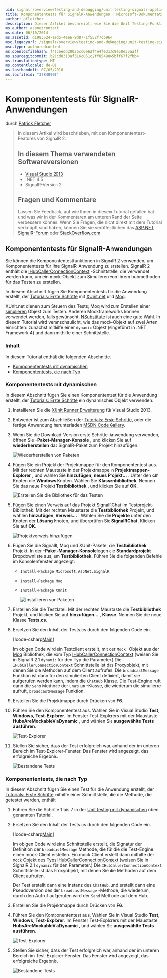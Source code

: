 ```yaml
---
uid: signalr/overview/testing-and-debugging/unit-testing-signalr-applications
title: Komponententests für SignalR-Anwendungen | Microsoft-Dokumentation
author: pfletcher
description: Dieser Artikel beschreibt, wie Sie die Unit Testing-Funktionen von SignalR 2.0 zu verwenden.
ms.author: aspnetcontent
ms.date: 06/10/2014
ms.assetid: d1983524-e0d5-4ee6-9d87-1f552f7cb964
msc.legacyurl: /signalr/overview/testing-and-debugging/unit-testing-signalr-applications
msc.type: authoredcontent
ms.openlocfilehash: f46c6edd2002bcc6e62f4e4fe313c9e50e35aaff
ms.sourcegitcommit: b28cd0313af316c051c2ff8549865bff67f2fbb4
ms.translationtype: MT
ms.contentlocale: de-DE
ms.lasthandoff: 07/05/2018
ms.locfileid: "37840906"
---
```

<a name="unit-testing-signalr-applications"></a>Komponententests für SignalR-Anwendungen
====================
durch [Patrick Fletcher](https://github.com/pfletcher)

> In diesem Artikel wird beschrieben, mit den Komponententest-Features von SignalR 2. 
> 
> ## <a name="software-versions-used-in-this-topic"></a>In diesem Thema verwendeten Softwareversionen
> 
> 
> - [Visual Studio 2013](https://www.microsoft.com/visualstudio/eng/2013-downloads)
> - .NET 4.5
> - SignalR-Version 2
>   
> 
> 
> ## <a name="questions-and-comments"></a>Fragen und Kommentare
> 
> Lassen Sie Feedback, auf wie Ihnen in diesem Tutorial gefallen hat und was wir in den Kommentaren am unteren Rand der Seite verbessern können. Wenn Sie Fragen, die nicht direkt mit dem Tutorial verknüpft sind haben, können Sie sie veröffentlichen das [ASP.NET SignalR-Forum](https://forums.asp.net/1254.aspx/1?ASP+NET+SignalR) oder [StackOverflow.com](http://stackoverflow.com/).


<a id="unit"></a>
## <a name="unit-testing-signalr-applications"></a>Komponententests für SignalR-Anwendungen

Sie können die Komponententestfunktionen in SignalR 2 verwenden, um Komponententests für Ihre SignalR-Anwendung zu erstellen. SignalR 2 enthält die [IHubCallerConnectionContext](https://msdn.microsoft.com/library/microsoft.aspnet.signalr.hubs.ihubcallerconnectioncontext(v=vs.118).aspx) -Schnittstelle, die verwendet werden kann, um ein mock-Objekt zum Simulieren von Ihrem hubmethoden für das Testen zu erstellen.

In diesem Abschnitt fügen Sie Komponententests für die Anwendung erstellt, der [Tutorials: Erste Schritte](../getting-started/tutorial-getting-started-with-signalr.md) mit [XUnit.net](https://github.com/xunit/xunit) und [Moq](https://github.com/Moq/moq4).

XUnit.net dienen zum Steuern des Tests; Moq wird zum Erstellen einer [simulieren](http://en.wikipedia.org/wiki/Mock_object) Objekt zum Testen. Anderen Mockframeworks können verwendet werden, falls gewünscht. [NSubstitute](http://nsubstitute.github.io/) ist auch eine gute Wahl. In diesem Tutorial wird veranschaulicht, wie das mock-Objekt auf zwei Arten einrichten: zunächst mithilfe einer `dynamic` Objekt (eingeführt in .NET Framework 4) und dann mithilfe einer Schnittstelle.

### <a name="contents"></a>Inhalt

In diesem Tutorial enthält die folgenden Abschnitte.

- [Komponententests mit dynamischen](#dynamic)
- [Komponententests, die nach Typ](#type)

<a id="dynamic"></a>
### <a name="unit-testing-with-dynamic"></a>Komponententests mit dynamischen

In diesem Abschnitt fügen Sie einen Komponententest für die Anwendung erstellt, der [Tutorials: Erste Schritte](../getting-started/tutorial-getting-started-with-signalr.md) ein dynamisches Objekt verwenden.

1. Installieren Sie die [XUnit Runner Erweiterung](https://visualstudiogallery.msdn.microsoft.com/463c5987-f82b-46c8-a97e-b1cde42b9099) für Visual Studio 2013.
2. Entweder ist zum Abschließen der [Tutorials: Erste Schritte](../getting-started/tutorial-getting-started-with-signalr.md), oder die fertige Anwendung herunterladen [MSDN Code Gallery](https://code.msdn.microsoft.com/SignalR-Getting-Started-b9d18aa9).
3. Wenn Sie die Download-Version erste Schritte-Anwendung verwenden, öffnen Sie **-Paket-Manager-Konsole** , und klicken Sie auf **wiederherstellen** das SignalR-Paket zum Projekt hinzufügen.

    ![Wiederherstellen von Paketen](unit-testing-signalr-applications/_static/image1.png)
4. Fügen Sie ein Projekt der Projektmappe für den Komponententest aus. Mit der rechten Maustaste in der Projektmappe in **Projektmappen-Explorer** , und wählen Sie **hinzufügen**, **neues Projekt...** . Unter den **c#** Knoten die **Windows** Knoten. Wählen Sie **Klassenbibliothek**. Nennen Sie das neue Projekt **Testbibliothek** , und klicken Sie auf **OK**.

    ![Erstellen Sie die Bibliothek für das Testen](unit-testing-signalr-applications/_static/image2.png)
5. Fügen Sie einen Verweis auf das Projekt SignalRChat im Testprojekt-Bibliothek. Mit der rechten Maustaste die **Testbibliothek** Projekt, und wählen **hinzufügen**, **Verweis...** . Wählen Sie die **Projekte** unter den Knoten der **Lösung** Knoten, und überprüfen Sie **SignalRChat**. Klicken Sie auf **OK**.

    ![Projektverweis hinzufügen](unit-testing-signalr-applications/_static/image3.png)
6. Fügen Sie die SignalR, Moq und XUnit-Pakete, die **Testbibliothek** Projekt. In der **-Paket-Manager-Konsole**legen die **Standardprojekt** Dropdownliste aus, um **Testbibliothek**. Führen Sie die folgenden Befehle im Konsolenfenster angezeigt:

   - `Install-Package Microsoft.AspNet.SignalR`
   - `Install-Package Moq`
   - `Install-Package XUnit`

     ![Installieren von Paketen](unit-testing-signalr-applications/_static/image4.png)
7. Erstellen Sie die Testdatei. Mit der rechten Maustaste die **Testbibliothek** Projekt, und klicken Sie auf **hinzufügen...** , **Klasse**. Nennen Sie die neue Klasse **Tests.cs**.
8. Ersetzen Sie den Inhalt der Tests.cs durch den folgenden Code ein.

    [!code-csharp[Main](unit-testing-signalr-applications/samples/sample1.cs)]

    Im obigen Code wird ein Testclient erstellt, mit der `Mock` -Objekt aus der [Moq](https://github.com/Moq/moq4) Bibliothek, die vom Typ [IHubCallerConnectionContext](https://msdn.microsoft.com/library/microsoft.aspnet.signalr.hubs.ihubcallerconnectioncontext(v=vs.118).aspx) (weisen Sie in SignalR 2.1 `dynamic` für den Typ die Parameter.) Die `IHubCallerConnectionContext` Schnittstelle ist das Proxyobjekt, mit denen Sie die Methoden auf dem Client aufrufen. Die `broadcastMessage` Funktion ist dann für den simulierten Client definiert, damit sie aufgerufen werden kann, indem die `ChatHub` Klasse. Die Test-Engine ruft dann die `Send` Methode der `ChatHub` -Klasse, die wiederum die simulierte aufruft, `broadcastMessage` Funktion.
9. Erstellen Sie die Projektmappe durch Drücken von **F6**.
10. Führen Sie den Komponententest aus. Wählen Sie in Visual Studio **Test**, **Windows**, **Test-Explorer**. Im Fenster Test-Explorers mit der Maustaste **HubsAreMockableViaDynamic** , und wählen Sie **ausgewählte Tests ausführen**.

    ![Test-Explorer](unit-testing-signalr-applications/_static/image5.png)
11. Stellen Sie sicher, dass der Test erfolgreich war, anhand der im unteren Bereich im Test-Explorer-Fenster. Das Fenster wird angezeigt, das erfolgreiche Ergebnis.

    ![Bestandene Tests](unit-testing-signalr-applications/_static/image6.png)

<a id="type"></a>
### <a name="unit-testing-by-type"></a>Komponententests, die nach Typ

In diesem Abschnitt fügen Sie einen Test für die Anwendung erstellt, der [Tutorials: Erste Schritte](../getting-started/tutorial-getting-started-with-signalr.md) mithilfe einer Schnittstelle, die die Methode, die getestet werden, enthält.

1. Führen Sie die Schritte 1 bis 7 in der [Unit testing mit dynamischen](#dynamic) oben genannten Tutorial.
2. Ersetzen Sie den Inhalt der Tests.cs durch den folgenden Code ein.

    [!code-csharp[Main](unit-testing-signalr-applications/samples/sample2.cs)]

    Im obigen Code wird eine Schnittstelle erstellt, die Signatur der Definition der `broadcastMessage` Methode, die für die die Test-Engine einen mock-Client erstellen. Ein mock Client erstellt dann mithilfe der `Mock` Objekt des Typs [IHubCallerConnectionContext](https://msdn.microsoft.com/library/microsoft.aspnet.signalr.hubs.ihubcallerconnectioncontext(v=vs.118).aspx) (weisen Sie in SignalR 2.1 `dynamic` für den Parameter.) Die `IHubCallerConnectionContext` Schnittstelle ist das Proxyobjekt, mit denen Sie die Methoden auf dem Client aufrufen.

    Der Test erstellt dann eine Instanz des `ChatHub`, und erstellt dann eine Pseudoversion des der `broadcastMessage` -Methode, die wiederum, durch den Aufruf aufgerufen wird der `Send` Methode auf dem Hub.
3. Erstellen Sie die Projektmappe durch Drücken von **F6**.
4. Führen Sie den Komponententest aus. Wählen Sie in Visual Studio **Test**, **Windows**, **Test-Explorer**. Im Fenster Test-Explorers mit der Maustaste **HubsAreMockableViaDynamic** , und wählen Sie **ausgewählte Tests ausführen**.

    ![Test-Explorer](unit-testing-signalr-applications/_static/image7.png)
5. Stellen Sie sicher, dass der Test erfolgreich war, anhand der im unteren Bereich im Test-Explorer-Fenster. Das Fenster wird angezeigt, das erfolgreiche Ergebnis.

    ![Bestandene Tests](unit-testing-signalr-applications/_static/image8.png)
